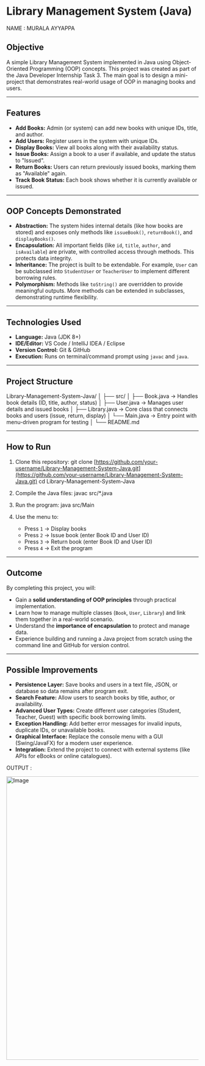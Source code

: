 # Library Management System (Java)

NAME : MURALA AYYAPPA

## Objective

A simple Library Management System implemented in Java using Object-Oriented Programming (OOP) concepts.
This project was created as part of the Java Developer Internship Task 3. The main goal is to design a mini-project that demonstrates real-world usage of OOP in managing books and users.

---

## Features

* **Add Books:** Admin (or system) can add new books with unique IDs, title, and author.
* **Add Users:** Register users in the system with unique IDs.
* **Display Books:** View all books along with their availability status.
* **Issue Books:** Assign a book to a user if available, and update the status to "Issued".
* **Return Books:** Users can return previously issued books, marking them as "Available" again.
* **Track Book Status:** Each book shows whether it is currently available or issued.

---

## OOP Concepts Demonstrated

* **Abstraction:** The system hides internal details (like how books are stored) and exposes only methods like `issueBook()`, `returnBook()`, and `displayBooks()`.
* **Encapsulation:** All important fields (like `id`, `title`, `author`, and `isAvailable`) are private, with controlled access through methods. This protects data integrity.
* **Inheritance:** The project is built to be extendable. For example, `User` can be subclassed into `StudentUser` or `TeacherUser` to implement different borrowing rules.
* **Polymorphism:** Methods like `toString()` are overridden to provide meaningful outputs. More methods can be extended in subclasses, demonstrating runtime flexibility.

---

## Technologies Used

* **Language:** Java (JDK 8+)
* **IDE/Editor:** VS Code / IntelliJ IDEA / Eclipse
* **Version Control:** Git & GitHub
* **Execution:** Runs on terminal/command prompt using `javac` and `java`.

---

## Project Structure

Library-Management-System-Java/
│
├── src/
│   ├── Book.java   → Handles book details (ID, title, author, status)
│   ├── User.java   → Manages user details and issued books
│   ├── Library.java → Core class that connects books and users (issue, return, display)
│   └── Main.java   → Entry point with menu-driven program for testing
│
└── README.md

---

## How to Run

1. Clone this repository:
   git clone [https://github.com/your-username/Library-Management-System-Java.git](https://github.com/your-username/Library-Management-System-Java.git)
   cd Library-Management-System-Java

2. Compile the Java files:
   javac src/*.java

3. Run the program:
   java src/Main

4. Use the menu to:

   * Press `1` → Display books
   * Press `2` → Issue book (enter Book ID and User ID)
   * Press `3` → Return book (enter Book ID and User ID)
   * Press `4` → Exit the program

---

## Outcome

By completing this project, you will:

* Gain a **solid understanding of OOP principles** through practical implementation.
* Learn how to manage multiple classes (`Book`, `User`, `Library`) and link them together in a real-world scenario.
* Understand the **importance of encapsulation** to protect and manage data.
* Experience building and running a Java project from scratch using the command line and GitHub for version control.

---

## Possible Improvements

* **Persistence Layer:** Save books and users in a text file, JSON, or database so data remains after program exit.
* **Search Feature:** Allow users to search books by title, author, or availability.
* **Advanced User Types:** Create different user categories (Student, Teacher, Guest) with specific book borrowing limits.
* **Exception Handling:** Add better error messages for invalid inputs, duplicate IDs, or unavailable books.
* **Graphical Interface:** Replace the console menu with a GUI (Swing/JavaFX) for a modern user experience.
* **Integration:** Extend the project to connect with external systems (like APIs for eBooks or online catalogues).

OUTPUT : 

<img width="1481" height="742" alt="Image" src="https://github.com/user-attachments/assets/fa127d02-81c7-4279-b226-4d5f96cf0afb" />
